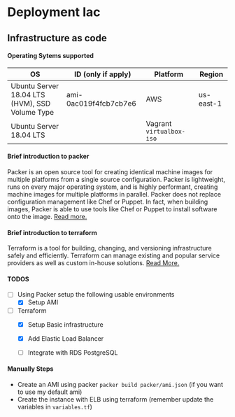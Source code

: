 
# Deployment Iac
## Infrastructure as code

#### Operating Sytems supported

| OS | ID (only if apply) | Platform | Region |
| -- | ------------------ | -------- | ------ |
| Ubuntu Server 18.04 LTS (HVM), SSD Volume Type | ami-0ac019f4fcb7cb7e6 | AWS | us-east-1 |
| Ubuntu Server 18.04 LTS | | Vagrant `virtualbox-iso` | |

#### Brief introduction to packer

Packer is an open source tool for creating identical machine images for multiple platforms from a single source configuration. Packer is lightweight, runs on every major operating system, and is highly performant, creating machine images for multiple platforms in parallel. Packer does not replace configuration management like Chef or Puppet. In fact, when building images, Packer is able to use tools like Chef or Puppet to install software onto the image. [Read more.](https://www.packer.io/intro/index.html)

#### Brief introduction to terraform


Terraform is a tool for building, changing, and versioning infrastructure safely and efficiently. Terraform can manage existing and popular service providers as well as custom in-house solutions.
 [Read More.](https://www.terraform.io/intro/index.html)

#### TODOS
- [ ] Using Packer setup the following usable environments
    - [x] Setup AMI

- [ ] Terraform
    - [x] Setup Basic infrastructure
    - [x] Add Elastic Load Balancer
    - [ ] Integrate with RDS PostgreSQL


#### Manually Steps

* Create an AMI using packer `packer build packer/ami.json` (if you want to use my default ami)
* Create the instance with ELB using terraform (remember update the variables in `variables.tf`)
